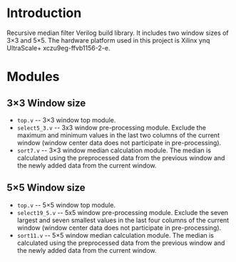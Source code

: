 # Introduction
Recursive median filter Verilog build library. It includes two window sizes of 3×3 and 5×5. The hardware platform used in this project is Xilinx ynq UltraScale+ xczu9eg-ffvb1156-2-e.
# Modules
## 3×3 Window size
* `top.v` -- 3×3 window top module.
* `select5_3.v` -- 3x3 window pre-processing module. Exclude the maximum and minimum values in the last two columns of the current window (window center data does not participate in pre-processing).
* `sort7.v` -- 3×3 window median calculation module. The median is calculated using the preprocessed data from the previous window and the newly added data from the current window.
## 5×5 Window size
* `top.v` -- 5×5 window top module.
* `select19_5.v` -- 5x5 window pre-processing module. Exclude the seven largest and seven smallest values in the last four columns of the current window (window center data does not participate in pre-processing).
* `sort11.v` -- 5×5 window median calculation module. The median is calculated using the preprocessed data from the previous window and the newly added data from the current window.
